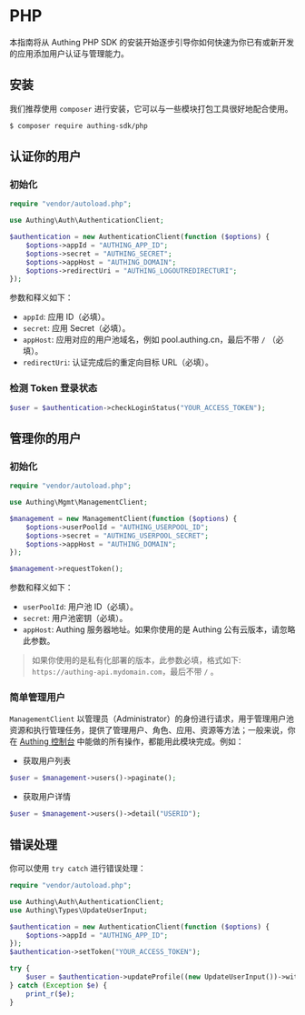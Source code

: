 # PHP

本指南将从 Authing PHP SDK 的安装开始逐步引导你如何快速为你已有或新开发的应用添加用户认证与管理能力。

<AppDetailSiderBar />

## 安装

我们推荐使用 `composer` 进行安装，它可以与一些模块打包工具很好地配合使用。

```bash
$ composer require authing-sdk/php
```

## 认证你的用户

### 初始化

```php
require "vendor/autoload.php";

use Authing\Auth\AuthenticationClient;

$authentication = new AuthenticationClient(function ($options) {
    $options->appId = "AUTHING_APP_ID";
    $options->secret = "AUTHING_SECRET";
    $options->appHost = "AUTHING_DOMAIN";
    $options->redirectUri = "AUTHING_LOGOUTREDIRECTURI";
});
```

参数和释义如下：

- `appId`: 应用 ID（必填）。
- `secret`: 应用 Secret（必填）。
- `appHost`: 应用对应的用户池域名，例如 pool.authing.cn，最后不带 `/` （必填）。
- `redirectUri`: 认证完成后的重定向目标 URL（必填）。

### 检测 Token 登录状态

```php
$user = $authentication->checkLoginStatus("YOUR_ACCESS_TOKEN");
```

## 管理你的用户

### 初始化

```php
require "vendor/autoload.php";

use Authing\Mgmt\ManagementClient;

$management = new ManagementClient(function ($options) {
    $options->userPoolId = "AUTHING_USERPOOL_ID";
    $options->secret = "AUTHING_USERPOOL_SECRET";
    $options->appHost = "AUTHING_DOMAIN";
});

$management->requestToken();
```

参数和释义如下：

- `userPoolId`: 用户池 ID（必填）。
- `secret`: 用户池密钥（必填）。
- `appHost`: Authing 服务器地址。如果你使用的是 Authing 公有云版本，请忽略此参数。
> 如果你使用的是私有化部署的版本，此参数必填，格式如下: `https://authing-api.mydomain.com`，最后不带 `/` 。

### 简单管理用户

`ManagementClient` 以管理员（Administrator）的身份进行请求，用于管理用户池资源和执行管理任务，提供了管理用户、角色、应用、资源等方法；一般来说，你在 [Authing 控制台](https://console.authing.cn/console/userpool) 中能做的所有操作，都能用此模块完成。例如：

- 获取用户列表

```php
$user = $management->users()->paginate();
```

- 获取用户详情

```php
$user = $management->users()->detail("USERID");
```

## 错误处理

你可以使用 `try catch` 进行错误处理：

```php
require "vendor/autoload.php";

use Authing\Auth\AuthenticationClient;
use Authing\Types\UpdateUserInput;

$authentication = new AuthenticationClient(function ($options) {
    $options->appId = "AUTHING_APP_ID";
});
$authentication->setToken("YOUR_ACCESS_TOKEN");

try {
    $user = $authentication->updateProfile((new UpdateUserInput())->withNickname("nickname"));
} catch (Exception $e) {
    print_r($e);
}
```
